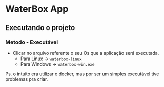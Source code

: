 # WaterBox App

## Executando o projeto

### Metodo - Executável

- Clicar no arquivo referente o seu Os que a aplicação será executada.
  - Para Linux -> `waterbox-linux`
  - Para Windows -> `waterbox-win.exe`

Ps. o intuito era utilizar o docker, mas por ser um simples executável tive problemas pra criar.
